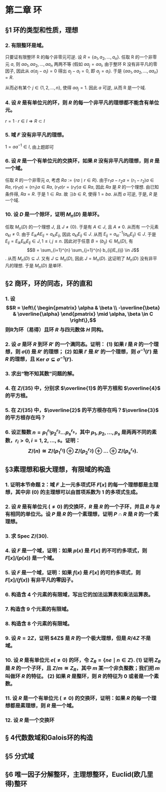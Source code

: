 # 第二章 环 
## §1 环的类型和性质，理想

### 2. 有限整环是域。
只要证有限整环 R 的每个非零元可逆. 设 $R = \{a_1, a_2, \dots, a_n\}$. 任取 R 的一个非零元 $a$, 则 $aa_1, aa_2, \dots, aa_n$ 两两不等 (假如 $aa_j = aa_l$, 由于整环 R 没有非平凡的零因子, 因此从 $a(a_j - a_l) = 0$ 得出 $a_j - a_l = 0$, 即 $a_j = a_l$). 于是
$\{aa_1, aa_2, \dots, aa_n\} = R$.

从而必有某个 $j \in \{1, 2, \dots, n\}$, 使得 $aa_j = 1$. 因此 $a$ 可逆, 从而 R 是一个域.

### 4. 设 $R$ 是有单位元的环，则 $R$ 的每一个非平凡的理想都不能含有单位元。
$r=1\cdot r\in I \Rightarrow R \subset I$ 

### 5. 域 $F$ 没有非平凡的理想。
$1=aa^{-1}\in I,$ 由上题即可 

### 6. 设 $R$ 是一个有单位元的交换环，如果 $R$ 没有非平凡的理想，则 $R$ 是一个域。
任取 $R$ 的一个非零元 $a$, 考虑 $Ra := \{ra \mid r \in R\}$. 由于$r_1a - r_2a = (r_1 - r_2)a \in Ra$, $r(r_1a) = (rr_1)a \in Ra$, $(r_1a)r = (r_1r)a \in Ra$,
因此 $Ra$ 是 $R$ 的一个理想. 由已知条件得, $Ra = R$. 于是 $1 \in Ra$. 故 $\exists  b \in R$, 使得 $1 = ba$. 从而 $a$ 可逆, 于是, $R$ 是一个域.

### 10. 设 $D$ 是一个除环，证明 $M_n(D)$ 是单环。
任取 $M_n(D)$ 的一个理想 $J$, 且 $J \neq \{0\}$. 于是有 $A \in J$, 且 $A \neq 0$. 从而有 一个元素 $a_{kl} \neq 0$. 由于 $E_{ik}AE_{lj} = a_{kl}E_{ij}$, 因此 $a_{kl}E_{ij} \in J$. 从而 $E_{ij} = a_{kl}^{-1}(a_{kl}E_{ij}) \in J$. 于是 $E_{ij} = E_{ik}E_{kl}E_{lj} \in J, 1 \leq i, j \leq n$. 因此对于任意 $B = (b_{ij}) \in M_n(D)$, 有 $$B = \sum_{i=1}^{n} \sum_{j=1}^{n} b_{ij}E_{ij} \in J$$.  从而 $M_n(D) \subseteq J$. 又有 $J \subseteq M_n(D)$, 因此 $J = M_n(D)$. 这证明了 $M_n(D)$ 没有非平凡的理想. 于是 $M_n(D)$ 是单环.





## §2 商环，环的同态，环的直和

### 1. 设$$R = \left\{ \begin{pmatrix} \alpha & \beta \\ -\overline{\beta} & \overline{\alpha} \end{pmatrix} \mid \alpha, \beta \in C \right\},$$则R为环（易得）且环 $R$ 与四元数体 $H$ 同构。

### 2. 设 $\sigma$ 是环 $R$ 到环 $R'$ 的一个满同态。证明：    (1) 如果 $I$ 是 $R$ 的一个理想，则 $\sigma(I)$ 是 $R'$ 的理想；    (2) 如果 $I'$ 是 $R'$ 的一个理想，则 $\sigma^{-1}(I')$ 是 $R$ 的理想，且 $\text{Ker } \sigma \subseteq \sigma^{-1}(I')$.


### 3. 求出“物不知其数”问题的解。
### 4. 在 $Z/(35)$ 中，分别求 $\overline{1}$ 的平方根和 $\overline{4}$ 的平方根。
### 5. 在 $Z/(35)$ 中，$\overline{2}$ 的平方根存在吗？$\overline{3}$ 的平方根存在吗？
### 6. 设正整数 $n = p_1^{r_1} p_2^{r_2} \dots p_s^{r_s}$，其中 $p_1, p_2, \dots, p_s$ 是两两不同的素数，$r_i > 0, i = 1, 2, \dots, s$。证明：$$    Z/(n) \cong Z/(p_1^{r_1}) \oplus Z/(p_2^{r_2}) \oplus \dots \oplus Z/(p_s^{r_s}).    $$

## §3素理想和极大理想，有限域的构造

### 1. 证明本节命题 2：域 $F$ 上一元多项式环 $F[x]$ 的每一个理想都是主理想，其中非 (0) 的主理想可以由首项系数为 1 的多项式生成。
### 2. 设 $R$ 是有单位元 ($\neq 0$) 的交换环，$R$ 是 $R$ 的一个子环，并且 $R$ 与 $R$ 有相同的单位元。设 $P$ 是 $R$ 的一个素理想，证明 $P \cap R$ 是 $R$ 的一个素理想。
### 3. 求 $\text{Spec } Z/(30)$.
### 4. 设 $F$ 是一个域，证明：如果 $p(x)$ 是 $F[x]$ 的不可约多项式，则 $F[x]/(p(x))$ 是一个域。
### 5. 设 $F$ 是一个域，证明：如果 $f(x)$ 是 $F[x]$ 的可约多项式，则 $F[x]/(f(x))$ 有非平凡的零因子。
### 6. 构造含 4 个元素的有限域，写出它的加法运算表和乘法运算表。
### 7. 构造含 9 个元素的有限域。
### 8. 构造含 8 个元素的有限域。
### 9. 设 $R = 2Z$，证明 \$4Z$ 是 $R$ 的一个极大理想，但是 $R/4Z$ 不是域。
### 10. 设 $R$ 是有单位元 $e (\neq 0)$ 的环，令 $Z_R = \{ne \mid n \in Z\}$.    (1) 证明 $Z_R$ 是 $R$ 的一个子环，且 $Z/m \cong Z_R$，其中 $m$ 某一个非负整数；我们把 $m$ 叫做环 $R$ 的特征。  (2) 如果 $R$ 是整环，则 $R$ 的特征为 0 或者是一个素数。
### 11. 设 $R$ 是一个有单位元 ($\neq 0$) 的交换环，证明：如果 $R$ 的每一个理想都是素理想，则 $R$ 是一个域。
### 12. 设 $R$ 是一个交换环


## § 4代数数域和Galois环的构造



## §5 分式域




## §6 唯一因子分解整环，主理想整环，Euclid(欧几里得)整环



